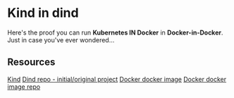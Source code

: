 # Kind in dind

Here's the proof you can run **Kubernetes IN Docker** in **Docker-in-Docker**. Just in case you've ever wondered...

## Resources

[Kind](https://github.com/kubernetes-sigs/kind)
[Dind repo - initial/original project](https://github.com/jpetazzo/dind)
[Docker docker image](https://hub.docker.com/_/docker/)
[Docker docker image repo](https://github.com/docker-library/docker)